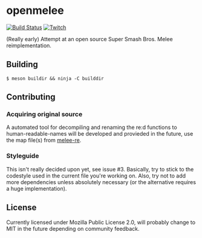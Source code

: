 # openmelee
[![Build Status](https://travis-ci.org/filfat/openmelee.svg?branch=master)](https://travis-ci.org/filfat/openmelee)  [![Twitch](https://img.shields.io/badge/watch%20me%20on-Twitch-%236441A4.svg)](https://www.twitch.tv/filiphsandstrom)

(Really early) Attempt at an open source Super Smash Bros. Melee reimplementation.

## Building
    $ meson buildir && ninja -C builddir
 
## Contributing
### Acquiring original source
A automated tool for decompiling and renaming the re:d functions to human-readable-names will be developed and provieded in the future, use the map file(s) from [melee-re](https://github.com/hosaka-corp/melee-re).
### Styleguide
This isn't really decided upon yet, see issue #3. Basically, try to stick to the codestyle used in the current file you're working on. Also, try not to add more dependencies unless absolutely necessary (or the alternative requires a huge implementation).

## License
Currently licensed under Mozilla Public License 2.0, will probably change to MIT in the future depending on community feedback.
